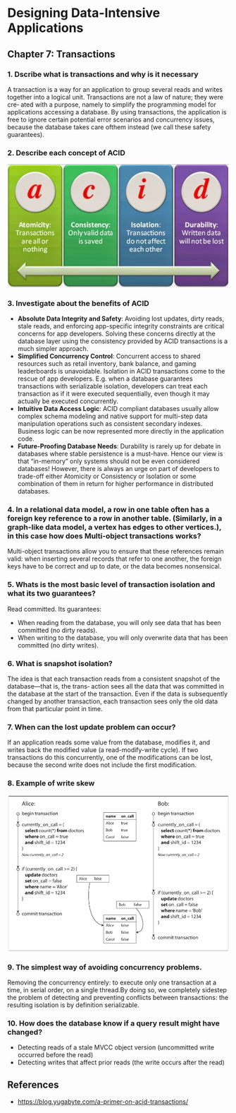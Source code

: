 # Designing Data-Intensive Applications
 
## Chapter 7: Transactions

### 1. Dscribe what is transactions and why is it necessary
A transaction is a way for an application to group several reads and writes together into a logical unit. Transactions are not a law of nature; they were cre‐
ated with a purpose, namely to simplify the programming model for applications accessing a database. By using transactions, the application is free to ignore certain potential error scenarios and concurrency issues, because the database takes care ofthem instead (we call these safety guarantees).
 
### 2. Describe each concept of ACID
![acid](img/45.png)

### 3.  Investigate about the benefits of ACID
- **Absolute Data Integrity and Safety**: Avoiding lost updates, dirty reads, stale reads, and enforcing app-specific integrity constraints are critical concerns for app developers. Solving these concerns directly at the database layer using the consistency provided by ACID transactions is a much simpler approach.
- **Simplified Concurrency Control**: Concurrent access to shared resources such as retail inventory, bank balance, and gaming leaderboards is unavoidable. Isolation in ACID transactions come to the rescue of app developers. E.g. when a database guarantees transactions with serializable isolation, developers can treat each transaction as if it were executed sequentially, even though it may actually be executed concurrently.
- **Intuitive Data Access Logic**: ACID compliant databases usually allow complex schema modeling and native support for multi-step data manipulation operations such as consistent secondary indexes. Business logic can be now represented more directly in the application code.
- **Future-Proofing Database Needs**: Durability is rarely up for debate in databases where stable persistence is a must-have. Hence our view is that “in-memory” only systems should not be even considered databases! However, there is always an urge on part of developers to trade-off either Atomicity or Consistency or Isolation or some combination of them in return for higher performance in distributed databases. 

### 4. In a relational data model, a row in one table often has a foreign key reference to a row in another table. (Similarly, in a graph-like data model, a vertex has edges to other vertices.), in this case how does Multi-object transactions works?
Multi-object transactions allow you to ensure that these references remain valid: when inserting several records that refer to one another, the foreign keys have to be correct and up to date, or the data becomes nonsensical.

### 5. Whats is the most basic level of transaction isolation and what its two guarantees?
Read committed. Its guarantees:
- When reading from the database, you will only see data that has been committed (no dirty reads).
- When writing to the database, you will only overwrite data that has been committed (no dirty writes).

### 6. What is snapshot isolation?
The idea is that each transaction reads from a consistent snapshot of the database—that is, the trans‐ action sees all the data that was committed in the database at the start of the transaction. Even if the data is subsequently changed by another transaction, each transaction sees only the old data from that particular point in time.

### 7. When can the lost update problem can occur?
If an application reads some value from the database, modifies it, and writes back the modified value (a read-modify-write cycle). If two transactions do this concurrently, one of the modifications can be lost, because the second write does not include the first modification.

### 8. Example of write skew
![skew](img/46.png)

### 9. The simplest way of avoiding concurrency problems.
Removing the concurrency entirely: to execute only one transaction at a time, in serial order, on a single thread.By doing so, we completely sidestep the problem of detecting and preventing conflicts between transactions: the resulting isolation is by definition serializable.

### 10. How does the database know if a query result might have changed?
- Detecting reads of a stale MVCC object version (uncommitted write occurred before the read)
- Detecting writes that affect prior reads (the write occurs after the read)


## References
- https://blog.yugabyte.com/a-primer-on-acid-transactions/
